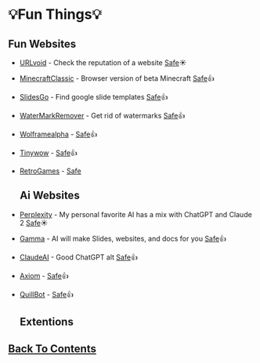 # 💡Fun Things💡

## Fun Websites
- [URLvoid](https://www.urlvoid.com/) - Check the reputation of a website [Safe](https://www.urlvoid.com/scan/urlvoid.com/)☀️
- [MinecraftClassic](https://classic.minecraft.net/) - Browser version of beta Minecraft [Safe](https://www.urlvoid.com/scan/classic.minecraft.net/)👍
- [SlidesGo](https://slidesgo.com/) - Find google slide templates [Safe](https://www.urlvoid.com/scan/slidesgo.com/)👍
- [WaterMarkRemover](https://www.watermarkremover.io/) - Get rid of watermarks [Safe](https://www.urlvoid.com/scan/watermarkremover.io/)👍
- [Wolframealpha](https://www.wolframalpha.com/) - [Safe](https://www.urlvoid.com/scan/wolframalpha.com/)👍
- [Tinywow](https://tinywow.com/) - [Safe](https://www.urlvoid.com/scan/tinywow.com/)👍
- [RetroGames](https://www.retrogames.cc/) - [Safe](https://www.urlvoid.com/scan/retrogames.cc/)

  ## Ai Websites
- [Perplexity](https://www.perplexity.ai/) - My personal favorite AI has a mix with ChatGPT and Claude 2 [Safe](https://www.urlvoid.com/scan/perplexity.ai/)☀️
- [Gamma](https://gamma.app/) - AI will make Slides, websites, and docs for you [Safe](https://www.urlvoid.com/scan/gamma.app/)👍
- [ClaudeAI](https://claude.ai/) - Good ChatGPT alt [Safe](https://www.urlvoid.com/scan/claude.ai/)👍
- [Axiom](https://axiom.ai/automate/web) - [Safe](https://www.urlvoid.com/scan/axiom.ai/)👍
- [QuillBot](https://quillbot.com/) - [Safe](https://www.urlvoid.com/scan/quillbot.com/)👍
  ## Extentions

## [Back To Contents](https://github.com/FreeCheatSheet/FreeCheatSheetGuide/blob/main/README.md#contents)
